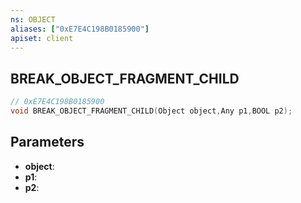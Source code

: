 ```yaml
---
ns: OBJECT
aliases: ["0xE7E4C198B0185900"]
apiset: client
---
```

## BREAK_OBJECT_FRAGMENT_CHILD

```c
// 0xE7E4C198B0185900
void BREAK_OBJECT_FRAGMENT_CHILD(Object object,Any p1,BOOL p2);
```


## Parameters
* **object**:
* **p1**:
* **p2**:




